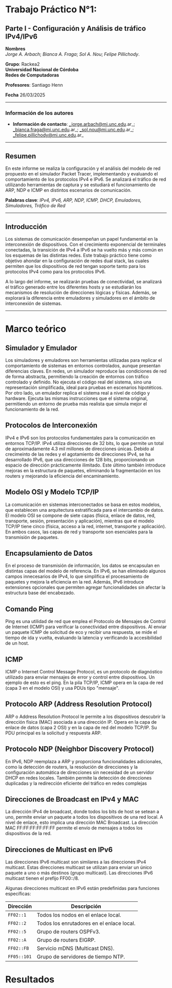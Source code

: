# Trabajo Práctico N°1: 
## Parte I - Configuración y Análisis de tráfico IPv4/IPv6

**Nombres**  
_Jorge A. Arbach_; _Bianca A. Fraga_;  _Sol A. Nou_; _Felipe Pillichody_.


**Grupo**: Rackea2  
**Universidad Nacional de Córdoba**  
**Redes de Computadoras**

**Profesores**:   Santiago Henn

**Fecha** 26/03/2025   

---

### Información de los autores
 
- **Información de contacto**: _jorge.arbach@mi.unc.edu.ar_; 
_bianca.fraga@mi.unc.edu.ar_;
_sol.nou@mi.unc.edu.ar_;
_felipe.pillichody@mi.unc.edu.ar_

---
## Resumen

En este informe se realiza la configuración y el análisis del modelo de red propuesto en el simulador Packet Tracer, implementando y evaluando el comportamiento de los protocolos IPv4 e IPv6. Se analizará el tráfico de red utilizando herramientas de captura y se estudiará el funcionamiento de ARP, NDP e ICMP en distintos escenarios de comunicación. 

**Palabras clave**: _IPv4, IPv6, ARP, NDP, ICMP, DHCP, Emuladores, Simuladores, Tráfico de Red_

---


## Introducción

Los sistemas de comunicación desempeñan un papel fundamental en la interconexión de dispositivos. Con el crecimiento exponencial de terminales conectadas, la transición de IPv4 a IPv6 se ha vuelto más y más común en los esquemas de las distintas redes. Este trabajo práctico tiene como objetivo ahondar en la configuración de redes dual stack, las cuales permiten que los dispositivos de red tengan soporte tanto para los protocolos IPv4 como para los protocolos IPv6.

A lo largo del informe, se realizarán pruebas de conectividad, se analizará el tráfico generado entre los diferentes hosts y se estudiarán los mecanismos de resolución de direcciones lógicas y físicas. Además, se explorará la diferencia entre emuladores y simuladores en el ámbito de interconexión de sistemas.


---

# Marco teórico

## Simulador y Emulador
Los simuladores y emuladores son herramientas utilizadas para replicar el comportamiento de sistemas en entornos controlados, aunque presentan diferencias claves. En redes, un simulador reproduce las condiciones de red de forma abstracta, permitiendo la creación de entornos con tráfico controlado y definido. No ejecuta el código real del sistema, sino una representación simplificada, ideal para pruebas en escenarios hipotéticos. 
Por otro lado, un emulador replica el sistema real a nivel de código y hardware. Ejecuta las mismas instrucciones que el sistema original, permitiendo un entorno de prueba más realista que simula mejor el funcionamiento de la red.

## Protocolos de Interconexión
IPv4 e IPv6 son los protocolos fundamentales para la comunicación en entornos TCP/IP. IPv4 utiliza direcciones de 32 bits, lo que permite un total de aproximadamente 4.3 mil millones de direcciones únicas. Debido al crecimeinto de las redes y el agotamiento de direcciones IPv4, se ha desarrollado IPv6, que usa direcciones de 128 bits, proporcionando un espacio de dirección prácticamente ilimitado. Este último también introduce mejoras en la estructura de paquetes, eliminando la fragmentación en los routers y mejorando la eficiencia del encaminamiento.

## Modelo OSI y Modelo TCP/IP
La comunicación en sistemas interconectados se basa en estos modelos, que establecen una arquitectura estratificada para el intercambio de datos. El modelo OSI se compone de siete capas (física, enlace de datos, red, transporte, sesión, presentación y aplicación), mientras que el modelo TCP/IP tiene cinco (física, acceso a la red, internet, transporte y aplicación). En ambos casos, las capas de red y transporte son esenciales para la transmisión de paquetes. 

## Encapsulamiento de Datos 
En el proceso de transmisión de información, los datos se encapsulan en distintas capas del modelo de referencia. En IPv6, se han eliminado algunos campos innecesarios de IPv4, lo que simplifica el procesamiento de paquetes y mejora la eficiencia en la red. Además, IPv6 introduce extensiones opcionales que permiten agregar funcionalidades sin afectar la estructura base del encabezado.

## Comando Ping
Ping es una utilidad de red que emplea el Protocolo de Mensajes de Control de Internet (ICMP) para verificar la conectividad entre dispositivos. Al enviar un paquete ICMP de solicitud de eco y recibir una respuesta, se mide el tiempo de ida y vuelta, evaluando la latencia y verificando la accesibilidad de un host.


## ICMP
ICMP o Internet Control Message Protocol, es un protocolo de diagnóstico utilizado para enviar mensajes de error y control entre dispositivos. Un ejemplo de esto es el ping. En la pila TCP/IP, ICMP opera en la capa de red (capa 3 en el modelo OSI) y usa PDUs tipo "mensaje".

## Protocolo ARP (Address Resolution Protocol)
ARP o Address Resolution Protocol le  permite a los dispositivos descubrir la dirección física (MAC) asociada a una dirección IP. Opera en la capa de enlace de datos (capa 2 OSI) y en la capa de red del modelo TCP/IP. Su PDU principal es la solicitud y respuesta ARP.

## Protocolo NDP (Neighbor Discovery Protocol)
En IPv6, NDP reemplaza a ARP y proporciona funcionalidades adicionales, como la detección de routers, la resolución de direcciones y la configuración automática de direcciones sin necesidad de un servidor DHCP en redes locales. También permite la detección de direcciones duplicadas y la redirección eficiente del tráfico en redes complejas

## Direcciones de Broadcast en IPv4 y MAC
La dirección IPv4 de broadcast, donde todos los bits de host se setean a uno, permite enviar un paquete a todos los dispositivos de una red local. A nivel de enlace, esto implica una dirección MAC Broadcast. La dirección MAC FF:FF:FF:FF:FF:FF permite el envío de mensajes a todos los dispositivos de la red.

## Direcciones de Multicast en IPv6
Las direcciones IPv6 multicast son similares a las direcciones IPv4 multicast. Estas direcciones multicast se utilizan para enviar un único paquete a uno o más destinos (grupo multicast). Las direcciones IPv6 multicast tienen el prefijo FF00::/8.

Algunas direcciones multicast en IPv6 están predefinidas para funciones específicas:

| Dirección         | Descripción |
|------------------|-------------|
| `FF02::1` | Todos los nodos en el enlace local. |
| `FF02::2` | Todos los enrutadores en el enlace local. |
| `FF02::5` | Grupo de routers OSPFv3. |
| `FF02::A` | Grupo de routers EIGRP. |
| `FF02::FB` | Servicio mDNS (Multicast DNS). |
| `FF05::101` | Grupo de servidores de tiempo NTP. |

# Resultados
